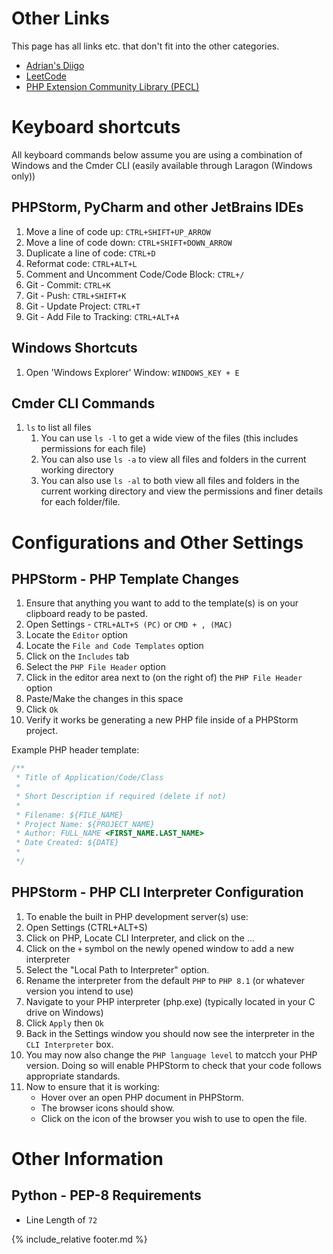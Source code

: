 # Other Links

This page has all links etc. that don't fit into the other categories.

- [Adrian's Diigo](http://diigo.com/user/ady_gould)
- [LeetCode](https://leetcode.com/)
- [PHP Extension Community Library (PECL)](https://pecl.php.net/)


# Keyboard shortcuts

All keyboard commands below assume you are using a combination of Windows and the Cmder CLI (easily available through Laragon (Windows only))

## PHPStorm, PyCharm and other JetBrains IDEs

1. Move a line of code up: `CTRL+SHIFT+UP_ARROW`
2. Move a line of code down: `CTRL+SHIFT+DOWN_ARROW`
3. Duplicate a line of code: `CTRL+D`
4. Reformat code: `CTRL+ALT+L`
5. Comment and Uncomment Code/Code Block: `CTRL+/`
6. Git - Commit: `CTRL+K`
7. Git - Push: `CTRL+SHIFT+K`
8. Git - Update Project: `CTRL+T`
9. Git - Add File to Tracking: `CTRL+ALT+A`

## Windows Shortcuts

1. Open 'Windows Explorer' Window: `WINDOWS_KEY + E`

## Cmder CLI Commands

1. `ls` to list all files
   1. You can use `ls -l` to get a wide view of the files (this includes permissions for each file)
   2. You can also use `ls -a` to view all files and folders in the current working directory
   3. You can also use `ls -al` to both view all files and folders in the current working directory and view the permissions and finer details for each folder/file.

# Configurations and Other Settings

## PHPStorm - PHP Template Changes

1. Ensure that anything you want to add to the template(s) is on your clipboard ready to be pasted.
2. Open Settings - `CTRL+ALT+S (PC)` or `CMD + , (MAC)`
3. Locate the `Editor` option
4. Locate the `File and Code Templates` option
5. Click on the `Includes` tab
6. Select the `PHP File Header` option
7. Click in the editor area next to (on the right of) the `PHP File Header` option
8. Paste/Make the changes in this space
9. Click `Ok`
10. Verify it works be generating a new PHP file inside of a PHPStorm project.

Example PHP header template:

```php
/**
 * Title of Application/Code/Class
 *
 * Short Description if required (delete if not)
 *
 * Filename: ${FILE_NAME}
 * Project Name: ${PROJECT_NAME}
 * Author: FULL_NAME <FIRST_NAME.LAST_NAME>
 * Date Created: ${DATE}
 *
 */
```

## PHPStorm - PHP CLI Interpreter Configuration

1. To enable the built in PHP development server(s) use:
2. Open Settings (CTRL+ALT+S)
3. Click on PHP, Locate CLI Interpreter, and click on the ...
4. Click on the `+` symbol on the newly opened window to add a new interpreter
5. Select the "Local Path to Interpreter" option.
6. Rename the interpreter from the default `PHP` to `PHP 8.1` (or whatever version you intend to use)
7. Navigate to your PHP interpreter (php.exe) (typically located in your C drive on Windows)
8. Click `Apply` then `Ok`
9. Back in the Settings window you should now see the interpreter in the `CLI Interpreter` box.
10. You may now also change the `PHP language level` to matcch your PHP version. Doing so will enable PHPStorm to check that your code follows appropriate standards.
11. Now to ensure that it is working:
    - Hover over an open PHP document in PHPStorm.
    - The browser icons should show.
    - Click on the icon of the browser you wish to use to open the file.

# Other Information

## Python - PEP-8 Requirements

 - Line Length of `72`




{% include_relative footer.md %}
